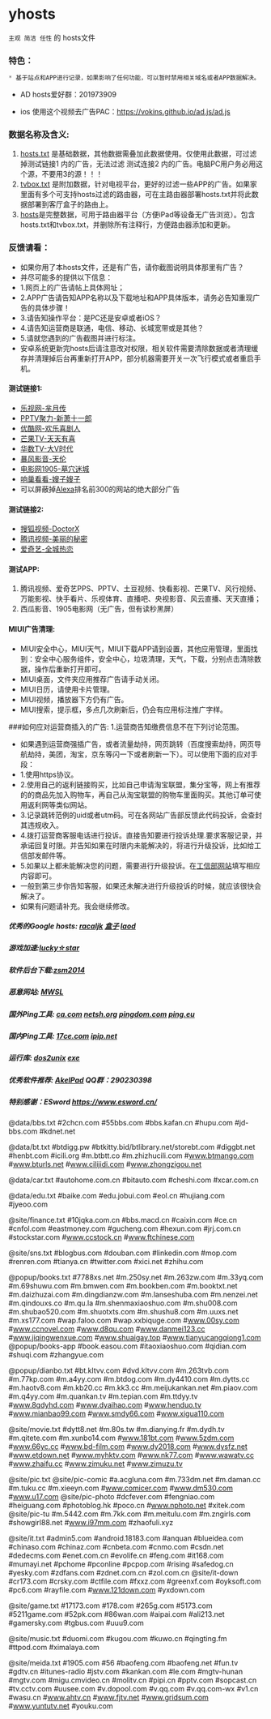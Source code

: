# yhosts
`
主观 简洁 任性
`
   的
hosts文件

### 特色：

```javascript
* 基于站点和APP进行记录，如果影响了任何功能，可以暂时禁用相关域名或者APP数据解决。
```
* AD hosts爱好群：201973909

* ios 使用这个视频去广告PAC：https://vokins.github.io/ad.js/ad.js

### 数据名称及含义:
1. [hosts.txt](https://raw.githubusercontent.com/vokins/yhosts/master/hosts.txt) 是基础数据，其他数据需叠加此数据使用。仅使用此数据，可过滤掉测试链接1 内的广告，无法过滤 测试连接2 内的广告。电脑PC用户务必用这个源，不要用3的源！！！
2. [tvbox.txt](https://raw.githubusercontent.com/vokins/yhosts/master/tvbox.txt) 是附加数据，针对电视平台，更好的过滤一些APP的广告。如果家里面有多个可支持hosts过滤的路由器，可在主路由器部署hosts.txt并将此数据部署到客厅盒子的路由上。
3. [hosts](https://raw.githubusercontent.com/vokins/yhosts/master/hosts)是完整数据，可用于路由器平台（方便iPad等设备无广告浏览）。包含hosts.txt和tvbox.txt，并删除所有注释行，方便路由器添加和更新。

### 反馈请看：
* 如果你用了本hosts文件，还是有广告，请你截图说明具体那里有广告？
* 并尽可能多的提供以下信息：
* 1.网页上的广告请帖上具体网址；
* 2.APP广告请告知APP名称以及下载地址和APP具体版本，请务必告知重现广告的具体步骤！
* 3.请告知操作平台：是PC还是安卓或者iOS？
* 4.请告知运营商是联通，电信、移动、长城宽带或是其他？
* 5.请就您遇到的广告截图并进行标注。
* 安卓系统更新完hosts后请注意改对权限，相关软件需要清除数据或者清理缓存并清理掉后台再重新打开APP，部分机器需要开关一次飞行模式或者重启手机。

#### 测试链接1:
* [乐视网-芈月传](http://www.letv.com/ptv/vplay/24371048.html)
* [PPTV聚力-新萧十一郎](http://v.pptv.com/show/4atBviaaMicDqdGibc.html)
* [优酷网-欢乐喜剧人](http://v.youku.com/v_show/id_XMTQ2MjA5MzE5Ng==.html)
* [芒果TV-天天有喜](http://www.mgtv.com/v/2/166072/f/2949223.html)
* [华数TV-大V时代](http://www.wasu.cn/Play/show/id/2037963)
* [暴风影音-天伦](http://www.baofeng.com/play/463/play-796463.html)
* [电影网1905-墓穴迷城](http://www.1905.com/vod/play/969015.shtml)
* [响巢看看-嫂子嫂子](http://vod.kankan.com/v/90/90518.shtml)
* 可以屏蔽掉[Alexa](http://www.alexa.com/topsites/countries/CN)排名前300的网站的绝大部分广告

#### 测试链接2:
* [搜狐视频-DoctorX](http://tv.sohu.com/20140326/n397234225.shtml)
* [腾讯视频-美丽的秘密](http://v.qq.com/cover/5/5fs2bn3beyv0rbo/r00192d3ruz.html)
* [爱奇艺-全城热恋](http://www.iqiyi.com/v_19rrl6p15k.html)

#### 测试APP:
1. 腾讯视频、爱奇艺PPS、PPTV、土豆视频、快看影视、芒果TV、风行视频、万能影视、快手看片、乐视体育、直播吧、央视影音、风云直播、天天直播；
2. 西瓜影音、1905电影网（无广告，但有读秒黑屏）

#### MIUI广告清理:
* MIUI安全中心，MIUI天气，MIUI下载APP请到设置，其他应用管理，里面找到：安全中心服务组件，安全中心，垃圾清理，天气，下载，分别点击清除数据，操作后重新打开即可。
* MIUI桌面，文件夹应用推荐广告请手动关闭。
* MIUI日历，请使用卡片管理。
* MIUI视频，播放器下方仍有广告。
* MIUI搜索，提示框，多点几次刷新后，仍会有应用标注推广字样。

###如何应对运营商插入的广告:
1.运营商告知缴费信息不在下列讨论范围。
* 如果遇到运营商强插广告，或者流量劫持，网页跳转（百度搜索劫持，网页导航劫持，美团，淘宝，京东等闪一下或者刷新一下）。可以使用下面的应对手段：
* 1.使用https协议。
* 2.使用自己的返利链接购买，比如自己申请淘宝联盟，集分宝等，网上有推荐的的商品先加入购物车，再自己从淘宝联盟的购物车里面购买。其他订单可使用返利网等类似网站。
* 3.记录跳转范例的uid或者utm码。可在各网站广告部反馈此代码投诉，会查封其违规收入。
* 4.拨打运营商客服电话进行投诉。直接告知要进行投诉处理.要求客服记录，并承诺回复时限。并告知如果在时限内未能解决的，将进行升级投诉，比如给工信部发邮件等。
* 5.如果以上都未能解决您的问题，需要进行升级投诉。在[工信部网站](http://www.chinatcc.gov.cn:8080/cms/shensus/)填写相应内容即可。
* 一般到第三步你告知客服，如果还未解决进行升级投诉的时候，就应该很快会解决了。
* 如果有问题请补充。我会继续修改。

##### 优秀的Google hosts: [racaljk](https://raw.githubusercontent.com/racaljk/hosts/master/hosts)  [盒子](http://www.360kb.com/kb/7_150.html) [laod](http://laod.cn/hosts/2016-google-hosts.html) 

##### 游戏加速:[lucky☆star](http://bbs.a9vg.com/thread-4549081-1-1.html)

##### 软件后台下载:[zsm2014](http://bbs.kafan.cn/thread-1798022-1-1.html)

##### 恶意网站: [MWSL](http://www.mwsl.org.cn/hosts/hosts)

##### 国外Ping工具: [ca.com](https://asm.ca.com/zh_cn/ping.php) [netsh.org](http://serve.netsh.org/pub/ping.php) [pingdom.com](http://tools.pingdom.com/ping/) [ping.eu](http://ping.eu/ping)

##### 国内Ping工具: [17ce.com](http://www.17ce.com/site/ping) [ipip.net](http://www.ipip.net/ping.php)

##### 运行库: [dos2unix](http://sourceforge.net/projects/dos2unix/) [exe](http://www.bathome.net/thread-36408-1-1.html)

##### 优秀软件推荐: [AkelPad](http://akelpad.sf.net/) QQ群：290230398

##### 特别感谢：ESword https://www.esword.cn/

@data/bbs.txt
#2chcn.com
#55bbs.com
#bbs.kafan.cn
#hupu.com
#jd-bbs.com
#kdnet.net

@data/bt.txt
#btdigg.pw
#btkitty.bid/btlibrary.net/storebt.com
#diggbt.net
#henbt.com
#icili.org
#m.btbtt.co
#m.zhizhucili.com
#www.btmango.com
#www.bturls.net
#www.cilijidi.com
#www.zhongzigou.net

@data/car.txt
#autohome.com.cn
#bitauto.com
#cheshi.com
#xcar.com.cn

@data/edu.txt
#baike.com
#edu.jobui.com
#eol.cn
#hujiang.com
#jyeoo.com

@site/finance.txt
#10jqka.com.cn
#bbs.macd.cn
#caixin.com
#ce.cn
#cnfol.com
#eastmoney.com
#gucheng.com
#hexun.com
#jrj.com.cn
#stockstar.com
#www.ccstock.cn
#www.ftchinese.com

@site/sns.txt
#blogbus.com
#douban.com
#linkedin.com
#mop.com
#renren.com
#tianya.cn
#twitter.com
#xici.net
#zhihu.com


@popup/books.txt
#7788xs.net
#m.250sy.net
#m.263zw.com
#m.33yq.com
#m.69shuwu.com
#m.bmwen.com
#m.bookben.com
#m.booktxt.net
#m.daizhuzai.com
#m.dingdianzw.com
#m.lanseshuba.com
#m.nenzei.net
#m.qindouxs.co
#m.qu.la
#m.shenmaxiaoshuo.com
#m.shu008.com
#m.shubao520.com
#m.shuotxts.com
#m.shushu8.com
#m.uuxs.net
#m.xs177.com
#wap.faloo.com
#wap.xxbiquge.com
#www.00sy.com
#www.ccnovel.com
#www.d8qu.com
#www.danmei123.cc
#www.jiqingwenxue.com
#www.shuaigay.top
#www.tianyucangqiong1.com
@popup/books-app
#book.easou.com
#itaoxiaoshuo.com
#qidian.com
#shuqi.com
#zhangyue.com

@popup/dianbo.txt
#bt.kltvv.com
#dvd.kltvv.com
#m.263tvb.com
#m.77kp.com
#m.a4yy.com
#m.btdog.com
#m.dy4410.com
#m.dytts.cc
#m.haotv8.com
#m.kb20.cc
#m.kk3.cc
#m.meijukankan.net
#m.piaov.com
#m.q4yy.com
#m.quankan.tv
#m.tepian.com
#m.ttdyy.tv
#www.8gdyhd.com
#www.dyaihao.com
#www.henduo.tv
#www.mianbao99.com
#www.smdy66.com
#www.xigua110.com

@site/movie.txt
#dytt8.net
#m.80s.tw
#m.dianying.fr
#m.dydh.tv
#m.qitete.com
#m.xunbo14.com
#www.181bt.com
#www.5zdm.com
#www.66yc.cc
#www.bd-film.com
#www.dy2018.com
#www.dysfz.net
#www.etdown.net
#www.myhktv.com
#www.nk77.com
#www.wawatv.cc
#www.zhaifu.cc
#www.zimuku.net
#www.zimuzu.tv

@site/pic.txt
@site/pic-comic
#a.acgluna.com
#m.733dm.net
#m.daman.cc
#m.tuku.cc
#m.xieeyn.com
#www.comicer.com
#www.dm530.com
#www.u17.com
@site/pic-photo
#dcfever.com
#fengniao.com
#heiguang.com
#photoblog.hk
#poco.cn
#www.nphoto.net
#xitek.com
@site/pic-tu
#m.5442.com
#m.7kk.com
#m.meitulu.com
#m.zngirls.com
#showgirl88.net
#www.i97mm.com
#zhaofuli.xyz

@site/it.txt
#admin5.com
#android.18183.com
#anquan
#blueidea.com
#chinaso.com
#chinaz.com
#cnbeta.com
#cnmo.com
#csdn.net
#dedecms.com
#enet.com.cn
#evolife.cn
#feng.com
#it168.com
#mumayi.net
#pchome
#pconline
#pcpop.com
#rising
#safedog.cn
#yesky.com
#zdfans.com
#zdnet.com.cn
#zol.com.cn
@site/it-down
#cr173.com
#crsky.com
#ctfile.com
#fxxz.com
#greenxf.com
#oyksoft.com
#pc6.com
#rayfile.com
#www.121down.com
#yxdown.com

@site/game.txt
#17173.com
#178.com
#265g.com
#5173.com
#5211game.com
#52pk.com
#86wan.com
#aipai.com
#ali213.net
#gamersky.com
#tgbus.com
#uuu9.com

@site/music.txt
#duomi.com
#kugou.com
#kuwo.cn
#qingting.fm
#ttpod.com
#ximalaya.com

@site/meida.txt
#1905.com
#56
#baofeng.com
#baofeng.net
#fun.tv
#gdtv.cn
#itunes-radio
#jstv.com
#kankan.com
#le.com
#mgtv-hunan
#mgtv.com
#migu.cmvideo.cn
#molitv.cn
#pipi.cn
#pptv.com
#sopcast.cn
#tv.cctv.com
#uusee.com
#v.dopool.com
#v.qq.com
#v.qq.com-wx
#v1.cn
#wasu.cn
#www.ahtv.cn
#www.fjtv.net
#www.gridsum.com
#www.yuntutv.net
#youku.com
